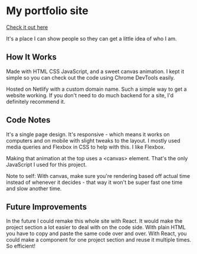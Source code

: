 # My portfolio site

[Check it out here](https://www.mbeckdev.com/)

It's a place I can show people so they can get a little idea of who I am. 

## How It Works

Made with HTML CSS JavaScript, and a sweet canvas animation. I kept it simple so you can check out the code using Chrome DevTools easily.

Hosted on Netlify with a custom domain name. Such a simple way to get a website working. If you don't need to do much backend for a site, I'd definitely recommend it.

## Code Notes

It's a single page design. It's responsive - which means it works on computers and on mobile with slight tweaks to the layout. I mostly used media queries and Flexbox in CSS to help with this. I like Flexbox.

Making that animation at the top uses a \<canvas\> element. That's the only JavaScript I used for this project.  

Note to self: With canvas, make sure you're rendering based off actual time instead of whenever it decides - that way it won't be super fast one time and slow another time.

## Future Improvements

In the future I could remake this whole site with React. It would make the project section a lot easier to deal with on the code side. With plain HTML you have to copy and paste the same code over and over. With React, you could make a component for one project section and reuse it multiple times. So efficient!


